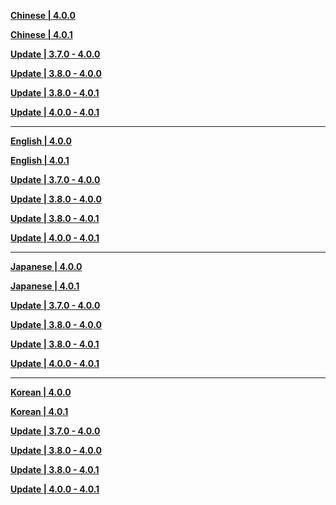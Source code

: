 **[Chinese | 4.0.0](https://d3ln624mszu7ty.cloudfront.net/client_app/download/pc_zip/20230804185804_eTmE8EZjJZdAJapq/Audio_Chinese_4.0.0.zip)**

**[Chinese | 4.0.1](https://d3ln624mszu7ty.cloudfront.net/client_app/download/pc_zip/20230821151229_NAlBxGiyKlVXWZQJ/Audio_Chinese_4.0.1.zip)**

**[Update | 3.7.0 - 4.0.0](https://d3ln624mszu7ty.cloudfront.net/client_app/update/hk4e_global/10/zh-cn_3.7.0_4.0.0_hdiff_6bH0wmErf3kdAinZ.zip)**

**[Update | 3.8.0 - 4.0.0](https://d3ln624mszu7ty.cloudfront.net/client_app/update/hk4e_global/10/zh-cn_3.8.0_4.0.0_hdiff_mEnWBIaviZwz9rqH.zip)**

**[Update | 3.8.0 - 4.0.1](https://d3ln624mszu7ty.cloudfront.net/client_app/update/hk4e_global/10/zh-cn_3.8.0_4.0.1_hdiff_zwvWKSEmiZ3CfaVT.zip)**

**[Update | 4.0.0 - 4.0.1](https://d3ln624mszu7ty.cloudfront.net/client_app/update/hk4e_global/10/zh-cn_4.0.0_4.0.1_hdiff_yx71braIALoB502f.zip)**

---

**[English | 4.0.0](https://d3ln624mszu7ty.cloudfront.net/client_app/download/pc_zip/20230804185804_eTmE8EZjJZdAJapq/Audio_English(US)_4.0.0.zip)**

**[English | 4.0.1](https://d3ln624mszu7ty.cloudfront.net/client_app/download/pc_zip/20230821151229_NAlBxGiyKlVXWZQJ/Audio_English(US)_4.0.1.zip)**

**[Update | 3.7.0 - 4.0.0](https://d3ln624mszu7ty.cloudfront.net/client_app/update/hk4e_global/10/en-us_3.7.0_4.0.0_hdiff_5XpQ2rw03n8e9Yom.zip)**

**[Update | 3.8.0 - 4.0.0](https://d3ln624mszu7ty.cloudfront.net/client_app/update/hk4e_global/10/en-us_3.8.0_4.0.0_hdiff_M9dPNbJx1hiWoZuY.zip)**

**[Update | 3.8.0 - 4.0.1](https://d3ln624mszu7ty.cloudfront.net/client_app/update/hk4e_global/10/en-us_3.8.0_4.0.1_hdiff_UEbY1IBCtfZz5HRs.zip)**

**[Update | 4.0.0 - 4.0.1](https://d3ln624mszu7ty.cloudfront.net/client_app/update/hk4e_global/10/en-us_4.0.0_4.0.1_hdiff_lHMOr4c5a1mtS836.zip)**

---

**[Japanese | 4.0.0](https://d3ln624mszu7ty.cloudfront.net/client_app/download/pc_zip/20230804185804_eTmE8EZjJZdAJapq/Audio_Japanese_4.0.0.zip)**

**[Japanese | 4.0.1](https://d3ln624mszu7ty.cloudfront.net/client_app/download/pc_zip/20230821151229_NAlBxGiyKlVXWZQJ/Audio_Japanese_4.0.1.zip)**

**[Update | 3.7.0 - 4.0.0](https://d3ln624mszu7ty.cloudfront.net/client_app/update/hk4e_global/10/ja-jp_3.7.0_4.0.0_hdiff_OSM7inRWL8vjg0UH.zip)**

**[Update | 3.8.0 - 4.0.0](https://d3ln624mszu7ty.cloudfront.net/client_app/update/hk4e_global/10/ja-jp_3.8.0_4.0.0_hdiff_lN024VYf9jhzPbBo.zip)**

**[Update | 3.8.0 - 4.0.1](https://d3ln624mszu7ty.cloudfront.net/client_app/update/hk4e_global/10/ja-jp_3.8.0_4.0.1_hdiff_zpgFW8dkZ41baHns.zip)**

**[Update | 4.0.0 - 4.0.1](https://d3ln624mszu7ty.cloudfront.net/client_app/update/hk4e_global/10/ja-jp_4.0.0_4.0.1_hdiff_0ja7pUAEQLc6KRvi.zip)**

---

**[Korean | 4.0.0](https://d3ln624mszu7ty.cloudfront.net/client_app/download/pc_zip/20230804185804_eTmE8EZjJZdAJapq/Audio_Korean_4.0.0.zip)**

**[Korean | 4.0.1](https://d3ln624mszu7ty.cloudfront.net/client_app/download/pc_zip/20230821151229_NAlBxGiyKlVXWZQJ/Audio_Korean_4.0.1.zip)**

**[Update | 3.7.0 - 4.0.0](https://d3ln624mszu7ty.cloudfront.net/client_app/update/hk4e_global/10/ko-kr_3.7.0_4.0.0_hdiff_mFR6qzxTSlaYjdOh.zip)**

**[Update | 3.8.0 - 4.0.0](https://d3ln624mszu7ty.cloudfront.net/client_app/update/hk4e_global/10/ko-kr_3.8.0_4.0.0_hdiff_GR7WVCPuATEyjxK2.zip)**

**[Update | 3.8.0 - 4.0.1](https://d3ln624mszu7ty.cloudfront.net/client_app/update/hk4e_global/10/ko-kr_3.8.0_4.0.1_hdiff_i32BMSKVAygECRaZ.zip)**

**[Update | 4.0.0 - 4.0.1](https://d3ln624mszu7ty.cloudfront.net/client_app/update/hk4e_global/10/ko-kr_4.0.0_4.0.1_hdiff_r1PQymX6DeFWcdv5.zip)**

